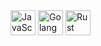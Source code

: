<img src="https://cdn.jsdelivr.net/gh/devicons/devicon@latest/icons/javascript/javascript-original.svg" height="40" alt="JavaScript"/>
<img src="https://cdn.jsdelivr.net/gh/devicons/devicon@latest/icons/go/go-original.svg" height="40" alt="Golang"/>
<img src="https://cdn.jsdelivr.net/gh/devicons/devicon@latest/icons/rust/rust-original.svg" height="40" alt="Rust"/>
